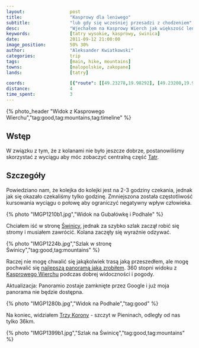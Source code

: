 ```yaml
---
layout:                 post
title:                  "Kasprowy dla leniwego"
subtitle:               "lub gdy się wcześniej przesadzi z chodzeniem"
desc:                   "Wjechałem na Kasprowy Wierch jak większość leniwych ludzi gdyż jeszcze miałem problemy z kolanem. Tym razem nieby było prawie bezchmurne i mieliśmy widok na Podhale oraz Pieniny."
keywords:               [tatry wysokie, kasprowy, świnica]
date:                   2011-09-12 21:00:00
image_position:         50% 30%
author:                 "Aleksander Kwiatkowski"
categories:             trip
tags:                   [main, hike, mountains]
towns:                  [malopolskie, zakopane]
lands:                  [tatry]

coords:                 [{"route": [[49.23278,19.98292], [49.23200,19.98143], [49.22527,19.99224]], "type": "hike"}, {"route": [[49.28694,19.97117], [49.27757,19.98108], [49.26936,19.97945]], "type": "hike"}, {"route": [[49.26931,19.97923], [49.25197,19.97383], [49.23278,19.98292]], "type": "train"}]
distance:               4
time_spent:             3
---
```


[wiki-tatry]:           https://pl.wikipedia.org/wiki/Tatry
[wiki-swinica]:         https://pl.wikipedia.org/wiki/%C5%9Awinica
[wiki-trzy-korony]:     https://pl.wikipedia.org/wiki/Trzy_Korony_(szczyt)
[wiki-kasprowy]:        https://pl.wikipedia.org/wiki/Kasprowy_Wierch

[panoramio-tatry]:      http://www.panoramio.com/photo/66997131

{% photo_header "Widok z Kasprowego Wierchu","tag:good,tag:mountains,tag:timeline" %}

Wstęp
-----

W związku z tym, że z kolanami nie było jeszcze dobrze, postanowiliśmy skorzystać z wyciągu aby móc zobaczyć centralną część [Tatr][wiki-tatry].

Szczegóły
---------

Powiedziano nam, że kolejka do kolejki jest na 2-3 godziny czekania, jednak jak
się okazało czekaliśmy tylko godzinę. Zmniejszona została
częstotliwość kursowania wyciągu o połowę aby ograniczyć negatywny wpływ człowieka.

{% photo "IMGP1210b1.jpg","Widok na Gubałówkę i Podhale" %}

Chciałem iść w stronę [Świnicy][wiki-swinica], jednak za szybko szlak zaczął robić się
stromy i musiałem zawrócić. Kolana zaczęły się wyraźnie odzywać.

{% photo "IMGP1224b.jpg","Szlak w stronę Świnicy","tag:good,tag:mountains" %}

Raczej nie mogę chwalić się jakąkolwiek trasą jaką przeszedłem,
ale mogę pochwalić się [najlepszą panoramą jaką zrobiłem][panoramio-tatry].
360 stopni widoku z [Kasprowego Wierchu][wiki-kasprowy] podczas dobrej widoczności i pogody.

Aktualizacja: Panoramio zostaje zamknięte przez Google i już moja panorama nie będzie dostępna.

{% photo "IMGP1280b.jpg","Widok na Podhale","tag:good" %}

Na koniec, widziałem [Trzy Korony][wiki-trzy-korony] - szczyt w Pieninach, odległy
od nas tylko 36km.

{% photo "IMGP1399b1.jpg","Szlak na Świnicę","tag:good,tag:mountains" %}
